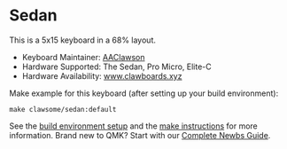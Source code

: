 # Sedan

This is a 5x15 keyboard in a 68% layout.

* Keyboard Maintainer: [AAClawson](http://github.com/AlisGraveNil)
* Hardware Supported: The Sedan, Pro Micro, Elite-C
* Hardware Availability: www.clawboards.xyz

Make example for this keyboard (after setting up your build environment):

    make clawsome/sedan:default

See the [build environment setup](https://docs.qmk.fm/#/getting_started_build_tools) and the [make instructions](https://docs.qmk.fm/#/getting_started_make_guide) for more information. Brand new to QMK? Start with our [Complete Newbs Guide](https://docs.qmk.fm/#/newbs).
